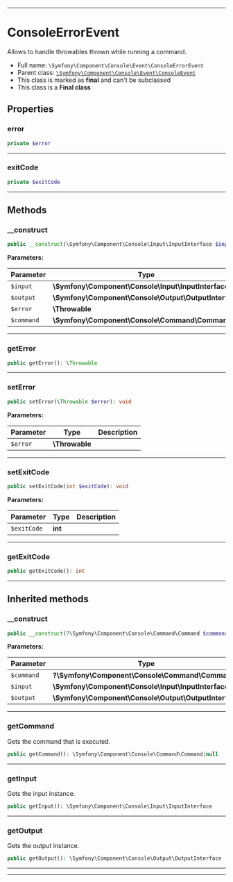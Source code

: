 ***

# ConsoleErrorEvent

Allows to handle throwables thrown while running a command.

* Full name: `\Symfony\Component\Console\Event\ConsoleErrorEvent`
* Parent class: [`\Symfony\Component\Console\Event\ConsoleEvent`](./ConsoleEvent.md)
* This class is marked as **final** and can't be subclassed
* This class is a **Final class**

## Properties

### error

```php
private $error
```

***

### exitCode

```php
private $exitCode
```

***

## Methods

### __construct

```php
public __construct(\Symfony\Component\Console\Input\InputInterface $input, \Symfony\Component\Console\Output\OutputInterface $output, \Throwable $error, \Symfony\Component\Console\Command\Command $command = null): mixed
```

**Parameters:**

| Parameter | Type | Description |
|-----------|------|-------------|
| `$input` | **\Symfony\Component\Console\Input\InputInterface** |  |
| `$output` | **\Symfony\Component\Console\Output\OutputInterface** |  |
| `$error` | **\Throwable** |  |
| `$command` | **\Symfony\Component\Console\Command\Command** |  |

***

### getError

```php
public getError(): \Throwable
```

***

### setError

```php
public setError(\Throwable $error): void
```

**Parameters:**

| Parameter | Type | Description |
|-----------|------|-------------|
| `$error` | **\Throwable** |  |

***

### setExitCode

```php
public setExitCode(int $exitCode): void
```

**Parameters:**

| Parameter | Type | Description |
|-----------|------|-------------|
| `$exitCode` | **int** |  |

***

### getExitCode

```php
public getExitCode(): int
```

***

## Inherited methods

### __construct

```php
public __construct(?\Symfony\Component\Console\Command\Command $command, \Symfony\Component\Console\Input\InputInterface $input, \Symfony\Component\Console\Output\OutputInterface $output): mixed
```

**Parameters:**

| Parameter | Type | Description |
|-----------|------|-------------|
| `$command` | **?\Symfony\Component\Console\Command\Command** |  |
| `$input` | **\Symfony\Component\Console\Input\InputInterface** |  |
| `$output` | **\Symfony\Component\Console\Output\OutputInterface** |  |

***

### getCommand

Gets the command that is executed.

```php
public getCommand(): \Symfony\Component\Console\Command\Command|null
```

***

### getInput

Gets the input instance.

```php
public getInput(): \Symfony\Component\Console\Input\InputInterface
```

***

### getOutput

Gets the output instance.

```php
public getOutput(): \Symfony\Component\Console\Output\OutputInterface
```

***


***

